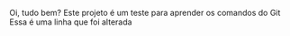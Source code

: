 Oi, tudo bem? Este projeto é um teste para aprender os comandos do Git
Essa é uma linha que foi alterada
